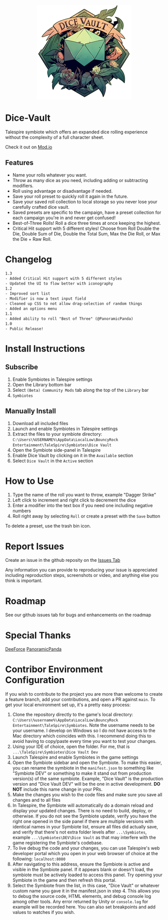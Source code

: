<p align="center">
  <img src="images/DiceVault.png" alt="Dice Vault Logo" width="300">
</p>

# Dice-Vault

Talespire symbiote which offers an expanded dice rolling experience without the complexity of a full character sheet.

Check it out on [Mod.io](https://mod.io/g/talespire/m/dice-vault)

  ## Features
  - Name your rolls whatever you want.
  - Throw as many dice as you need, including adding or subtracting modifiers.
  - Roll using advantage or disadvantage if needed.
  - Save your roll preset to quickly roll it again in the future.
  - Save your saved roll collection to local storage so you never lose your carefully crafted dice vault.
  - Saved presets are specific to the campaign, have a preset collection for each campaign you're in and never get confused!
  - Best-of-Three Rolls! Roll a dice three times at once keeping the highest.
  - Critical Hit support with 5 different styles! Choose from Roll Double the Die, Double Sum of Die, Double the Total Sum, Max the Die Roll, or Max the Die + Raw Roll.

# Changelog
```
1.3
- Added Critical Hit support with 5 different styles
- Updated the UI to flow better with iconography
1.2
- Improved sort list
- Modifier is now a text input field
- Cleaned up CSS to not allow drag-selection of random things
- Added an options menu
1.1
- Added ability to roll "Best of Three" (@PanoramicPanda)
1.0
- Public Release!
```

# Install Instructions
  ## Subscribe
  1. Enable Symbiotes in Talespire settings
  2. Open the Library bottom bar
  3. Select `(Beta) Community Mods` tab along the top of the `Library` bar
  4. `Symbiotes`
  
  ## Manually Install
  1. Download all included files
  2. Launch and enable Symbiotes in Talespire settings
  3. Extract the files to your symbiote directory: `C:\Users\%USERNAME%\AppData\LocalLow\BouncyRock Entertainment\TaleSpire\Symbiotes\Dice Vault`
  4. Open the Symbiote side-panel in Talespire
  5. Enable Dice Vault by clicking on it in the `Available` section
  6. Select `Dice Vault` in the `Active` section

# How to Use
1. Type the name of the roll you want to throw, example "Dagger Strike"
2. Left click to increment and right click to decrement the dice
3. Enter a modifier into the text box if you need one including negative numbers
4. Roll right away by selecting `Roll` or create a preset with the `Save` button

To delete a preset, use the trash bin icon.

# Report Issues
Create an issue in the github reposity on the [Issues Tab](https://github.com/JasonCostanza/Dice-Vault/issues)

Any information you can provide to reproducing your issue is appreciated including reproduction steps, screenshots or video, and anything else you think is important.

# Roadmap
See our github issues tab for bugs and enhancements on the roadmap

# Special Thanks
[DeeForce](https://github.com/D33Force)
[PanoramicPanda](https://github.com/PanoramicPanda)

# Contribor Environment Configuration
If you wish to contribute to the project you are more than welcome to create a feature branch, add your contributions, and open a PR against `main`. To get your local environment set up, it's a pretty easy process:
  1. Clone the repository directly to the game's local directory: `C:\Users\%username%\AppData\LocalLow\BouncyRock Entertainment\TaleSpire\Symbiotes`. Note the username needs to be your username. I develop on Windows so I do not have access to the Mac directory which coincides with this. I recommend doing this to avoid having to copy/paste every time you want to test your changes.
  2. Using your IDE of choice, open the folder. For me, that is `...\TaleSpire\Symbiotes\Dice Vault Dev`
  3. Launch Talespire and enable Symbiotes in the game settings
  4. Open the Symbiote sidebar and open the Symbiote. To make this easier, you can rename the symbiote in the `manifest.json` to something like "Symbiote DEV" or something to make it stand out from production version(s) of the same symbiote. Example, "Dice Vault" is the production version and "Dice Vault DEV" will be the one in active development. **DO NOT** include this name change in your PRs.
  5. Make the changes you wish to the code files and make sure you save all changes and to all files
  6. In Talespire, the Symbiote will automatically do a domain reload and display your updated changes. There is no need to build, deploy, or otherwise. If you do not see the Symbiote update, verify you have the right one opened in the side panel if there are multiple versions with identical names in your Symbiote list, ensure all files did actually save, and verify that there's not extra folder levels after `...\Symbiotes`, example `...\Symbiotes\DEV\Dice Vault` as that may interfere with the game registering the Symbiote's codebase.
  7. To live debug the code and your changes, you can use Talespire's web developer portal which you open in your web browser of choice at the following: `localhost:8080`
  8. After navigating to this address, ensure the Symbiote is active and visible in the Symbiote panel. If it appears blank or doesn't load, the symbiote must be actively loaded to access this panel. Try opening your Symbiote in the game and then refresh this portal.
  9. Select the Symbiote from the list, in this case, "Dice Vault" or whatever custom name you gave it in the manifest.json in step 4. This allows you to debug the source code, HTML elements, and debug console log among other tools. Any error returned by Unity or `console.log` for example will be recorded here. You can also set breakpoints and add values to watches if you wish.
